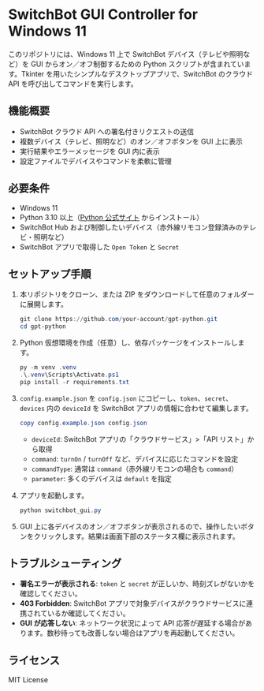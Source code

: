 # SwitchBot GUI Controller for Windows 11

このリポジトリには、Windows 11 上で SwitchBot デバイス（テレビや照明など）を GUI からオン／オフ制御するための Python スクリプトが含まれています。Tkinter を用いたシンプルなデスクトップアプリで、SwitchBot のクラウド API を呼び出してコマンドを実行します。

## 機能概要

- SwitchBot クラウド API への署名付きリクエストの送信
- 複数デバイス（テレビ、照明など）のオン／オフボタンを GUI 上に表示
- 実行結果やエラーメッセージを GUI 内に表示
- 設定ファイルでデバイスやコマンドを柔軟に管理

## 必要条件

- Windows 11
- Python 3.10 以上（[Python 公式サイト](https://www.python.org/downloads/windows/) からインストール）
- SwitchBot Hub および制御したいデバイス（赤外線リモコン登録済みのテレビ・照明など）
- SwitchBot アプリで取得した `Open Token` と `Secret`

## セットアップ手順

1. 本リポジトリをクローン、または ZIP をダウンロードして任意のフォルダーに展開します。

   ```powershell
   git clone https://github.com/your-account/gpt-python.git
   cd gpt-python
   ```

2. Python 仮想環境を作成（任意）し、依存パッケージをインストールします。

   ```powershell
   py -m venv .venv
   .\.venv\Scripts\Activate.ps1
   pip install -r requirements.txt
   ```

3. `config.example.json` を `config.json` にコピーし、`token`、`secret`、`devices` 内の `deviceId` を SwitchBot アプリの情報に合わせて編集します。

   ```powershell
   copy config.example.json config.json
   ```

   - `deviceId`: SwitchBot アプリの「クラウドサービス」>「API リスト」から取得
   - `command`: `turnOn` / `turnOff` など、デバイスに応じたコマンドを設定
   - `commandType`: 通常は `command`（赤外線リモコンの場合も `command`）
   - `parameter`: 多くのデバイスは `default` を指定

4. アプリを起動します。

   ```powershell
   python switchbot_gui.py
   ```

5. GUI 上に各デバイスのオン／オフボタンが表示されるので、操作したいボタンをクリックします。結果は画面下部のステータス欄に表示されます。

## トラブルシューティング

- **署名エラーが表示される**: `token` と `secret` が正しいか、時刻ズレがないかを確認してください。
- **403 Forbidden**: SwitchBot アプリで対象デバイスがクラウドサービスに連携されているか確認してください。
- **GUI が応答しない**: ネットワーク状況によって API 応答が遅延する場合があります。数秒待っても改善しない場合はアプリを再起動してください。

## ライセンス

MIT License